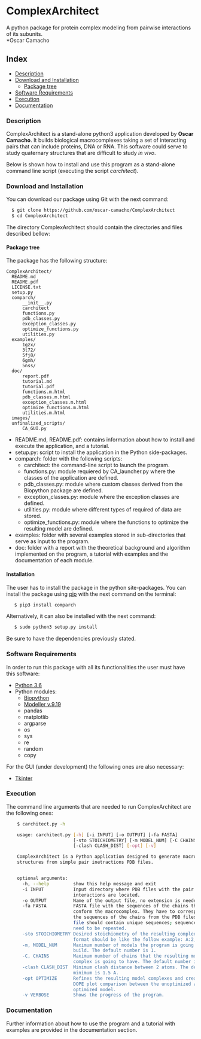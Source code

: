 # ComplexArchitect
A python package for protein complex modeling from pairwise interactions of its subunits.\
*Oscar Camacho


## **Index**

<!-- TOC depthFrom:1 depthTo:6 withLinks:1 updateOnSave:1 orderedList:0 -->
- [Description](#description)
- [Download and Installation](#download-and-installation)
  - [Package tree](#package-tree)
- [Software Requirements](#software-requirements)
- [Execution](#execution)
- [Documentation](#documentation)


### Description

ComplexArchitect is a stand-alone python3 application developed by **Oscar Camacho**. It builds biological macrocomplexes taking a set of interacting pairs that can include proteins, DNA or RNA. This software could serve to study quaternary structures that are difficult to study *in vivo*.

Below is shown how to install and use this program as a stand-alone command line script (executing the script *carchitect*).


### Download and Installation

You can download our package using Git with the next command:
 
```bash
  $ git clone https://github.com/oscar-camacho/ComplexArchitect
  $ cd ComplexArchitect
 ```
The directory ComplexArchitect should contain the directories and files described bellow:

#### Package tree
The package has the following structure:

    ComplexArchitect/
      README.md
      README.pdf
      LICENSE.txt
      setup.py
      comparch/
          __init__.py
          carchitect
          functions.py
          pdb_classes.py
          exception_classes.py
          optimize_functions.py
          utilities.py
      examples/
          1gzx/
          3t72/
          5fj8/
          6gmh/
          5nss/
      doc/
          report.pdf
          tutorial.md
          tutorial.pdf
          functions.m.html
          pdb_classes.m.html
          exception_classes.m.html
          optimize_functions.m.html
          utilities.m.html
	  images/
      unfinalized_scripts/
          CA_GUI.py


* README.md, README.pdf: contains information about how to install and execute the application, and a tutorial.
* setup.py: script to install the application in the Python side-packages.
* comparch: folder with the following scripts:
  - carchitect: the command-line script to launch the program.
  - functions.py: module requiered by CA_launcher.py where the classes of the application are defined.
  - pdb_classes.py: module where custom classes derived from the Biopython package are defined.
  - exception_classes.py: module where the exception classes are defined.
  - utilities.py: module where different types of required of data are stored.
  - optimize_functions.py: module where the functions to optimize the resulting model are defined.
* examples: folder with several examples stored in sub-directories that serve as input to the program.
* doc: folder with a report with the theoretical background and algorithm implemented on the program, a tutorial with examples and the documentation of each module.


#### Installation

The user has to install the package in the python site-packages.
You can install the package using [pip](https://pip.pypa.io/en/stable/installing/) with the next command on the terminal:

```bash
   $ pip3 install comparch
```
Alternatively, it can also be installed with the next command:
```bash
   $ sudo python3 setup.py install
```
Be sure to have the dependencies previously stated.


### Software Requirements

In order to run this package with all its functionalities the user must have this software:

* [Python 3.6](https://www.python.org/downloads/)
* Python modules: 
  * [Biopython](http://biopython.org/wiki/Download)
  * [Modeller v.9.19](https://salilab.org/modeller/download_installation.html)
  * pandas
  * matplotlib
  * argparse
  * os
  * sys
  * re
  * random
  * copy

For the GUI (under development) the following ones are also necessary:

  * [Tkinter](https://wiki.python.org/moin/TkInter)


### Execution

The command line arguments that are needed to run ComplexArchitect are the following ones:

```bash
    $ carchitect.py -h

    usage: carchitect.py [-h] [-i INPUT] [-o OUTPUT] [-fa FASTA]
                     	 [-sto STOICHIOMETRY] [-m MODEL_NUM] [-C CHAINS]
                      	 [-clash CLASH_DIST] [-opt] [-v]

    ComplexArchitect is a Python application designed to generate macrocomplex
    structures from simple pair inetractions PDB files.


    optional arguments:
      -h, --help         show this help message and exit
      -i INPUT           Input directory where PDB files with the pair
                         interactions are located.
      -o OUTPUT          Name of the output file, no extension is needed
      -fa FASTA          FASTA file with the sequences of the chains that will
                         conform the macrocomplex. They have to correspond to
                         the sequences of the chains from the PDB files. The
                         file should contain unique sequences; sequences don't
                         need to be repeated.
      -sto STOICHIOMETRY Desired stoichiometry of the resulting complex. The
                         format should be like the follow example: A:2,B:4,C:1
      -m, MODEL_NUM      Maximum number of models the program is going to
                         build. The default number is 1.
      -C, CHAINS         Maximum number of chains that the resulting model
                         complex is going to have. The default number is 100.
      -clash CLASH_DIST  Minimum clash distance between 2 atoms. The default
                         minimum is 1.5 A.
      -opt OPTIMIZE      Refines the resulting model complexes and creates a
                         DOPE plot comparison between the unoptimized and the
                         optimized model.
      -v VERBOSE         Shows the progress of the program.
```

### Documentation

Further information about how to use the program and a tutorial with examples are provided in the documentation section.
